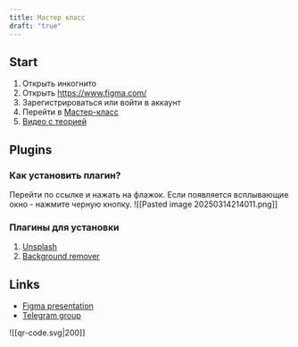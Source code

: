 ```yaml
---
title: Мастер класс
draft: "true"
---
```

## Start
1. Открыть инкогнито
2. Открыть https://www.figma.com/
3. Зарегистрироваться или войти в аккаунт
4. Перейти в [Мастер-класс](https://www.figma.com/design/n8ndM3sASSDi5fqXCzqPOo/%D0%9C%D0%B0%D1%81%D1%82%D0%B5%D1%80-%D0%BA%D0%BB%D0%B0%D1%81%D1%81%D1%8B?node-id=10-55&t=OIjziRZdR1ItUSBN-1)
5. [Видео с теорией](https://www.youtube.com/watch?v=DbDC2O4MA6o&list=PLjSQnIVAJfxxomG8QDRIrZYKYemC7cuFt)
## Plugins
### Как установить плагин?
 Перейти по ссылке и нажать на флажок. Если появляется всплывающие окно - нажмите черную кнопку.
![[Pasted image 20250314214011.png]]
### Плагины для установки
1. [Unsplash](https://www.figma.com/community/plugin/738454987945972471/unsplash)
2. [Background remover](https://www.figma.com/community/plugin/997643096679511216/icons8-background-remover)

## Links
- [Figma presentation](https://www.figma.com/design/BniBiBaeByFkLVzK3v2GoK/Figma-Course?node-id=13-8&t=0eymTFaVjnqRwQZz-1)
- [Telegram group](https://t.me/+-19tQXV43ZE2ZDU6)

![[qr-code.svg|200]]